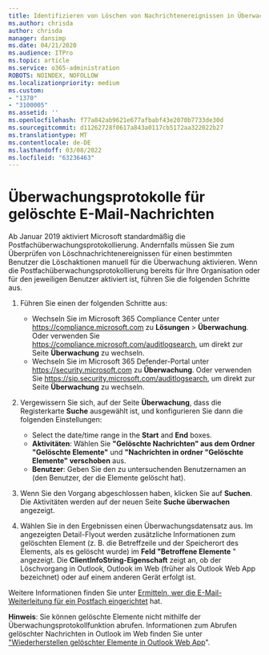 ```yaml
---
title: Identifizieren von Löschen von Nachrichtenereignissen in Überwachungsprotokollen
ms.author: chrisda
author: chrisda
manager: dansimp
ms.date: 04/21/2020
ms.audience: ITPro
ms.topic: article
ms.service: o365-administration
ROBOTS: NOINDEX, NOFOLLOW
ms.localizationpriority: medium
ms.custom:
- "1370"
- "3100005"
ms.assetid: ''
ms.openlocfilehash: f77a842ab9621e677afbabf43e2070b7733de30d
ms.sourcegitcommit: d11262728f0617a843a0117cb5172aa322022b27
ms.translationtype: MT
ms.contentlocale: de-DE
ms.lasthandoff: 03/08/2022
ms.locfileid: "63236463"
---
```

# <a name="audit-logs-for-deleted-email-messages"></a>Überwachungsprotokolle für gelöschte E-Mail-Nachrichten

Ab Januar 2019 aktiviert Microsoft standardmäßig die Postfachüberwachungsprotokollierung. Andernfalls müssen Sie zum Überprüfen von Löschnachrichtenereignissen für einen bestimmten Benutzer die Löschaktionen manuell für die Überwachung aktivieren. Wenn die Postfachüberwachungsprotokollierung bereits für Ihre Organisation oder für den jeweiligen Benutzer aktiviert ist, führen Sie die folgenden Schritte aus.

1. Führen Sie einen der folgenden Schritte aus:
   - Wechseln Sie im Microsoft 365 Compliance Center unter <https://compliance.microsoft.com> zu **Lösungen** \> **Überwachung**. Oder verwenden Sie <https://compliance.microsoft.com/auditlogsearch>, um direkt zur Seite **Überwachung** zu wechseln.
   - Wechseln Sie im Microsoft 365 Defender-Portal unter <https://security.microsoft.com> zu **Überwachung**. Oder verwenden Sie <https://sip.security.microsoft.com/auditlogsearch>, um direkt zur Seite **Überwachung** zu wechseln.

2. Vergewissern Sie sich, auf der Seite **Überwachung**, dass die Registerkarte **Suche** ausgewählt ist, und konfigurieren Sie dann die folgenden Einstellungen:
   - Select the date/time range in the **Start** and **End** boxes.
   - **Aktivitäten**: Wählen Sie **"Gelöschte Nachrichten" aus dem Ordner "Gelöschte Elemente"** und **"Nachrichten in ordner "Gelöschte Elemente" verschoben** aus.
   - **Benutzer**: Geben Sie den zu untersuchenden Benutzernamen an (den Benutzer, der die Elemente gelöscht hat).

3. Wenn Sie den Vorgang abgeschlossen haben, klicken Sie auf **Suchen**. Die Aktivitäten werden auf der neuen Seite **Suche überwachen** angezeigt.

4. Wählen Sie in den Ergebnissen einen Überwachungsdatensatz aus. Im angezeigten Detail-Flyout werden zusätzliche Informationen zum gelöschten Element (z. B. die Betreffzeile und der Speicherort des Elements, als es gelöscht wurde) im **Feld "Betroffene Elemente** " angezeigt. Die **ClientInfoString-Eigenschaft** zeigt an, ob der Löschvorgang in Outlook, Outlook im Web (früher als Outlook Web App bezeichnet) oder auf einem anderen Gerät erfolgt ist.

Weitere Informationen finden Sie unter [Ermitteln, wer die E-Mail-Weiterleitung für ein Postfach eingerichtet](https://docs.microsoft.com/microsoft-365/compliance/auditing-troubleshooting-scenarios#determine-if-a-user-deleted-email-items) hat.

**Hinweis**: Sie können gelöschte Elemente nicht mithilfe der Überwachungsprotokollfunktion abrufen. Informationen zum Abrufen gelöschter Nachrichten in Outlook im Web finden Sie unter ["Wiederherstellen gelöschter Elemente in Outlook Web App](https://support.office.com/article/C3D8FC15-EEEF-4F1C-81DF-E27964B7EDD4)".
